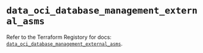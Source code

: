 # `data_oci_database_management_external_asms`

Refer to the Terraform Registory for docs: [`data_oci_database_management_external_asms`](https://registry.terraform.io/providers/oracle/oci/6.18.0/docs/data-sources/database_management_external_asms).
